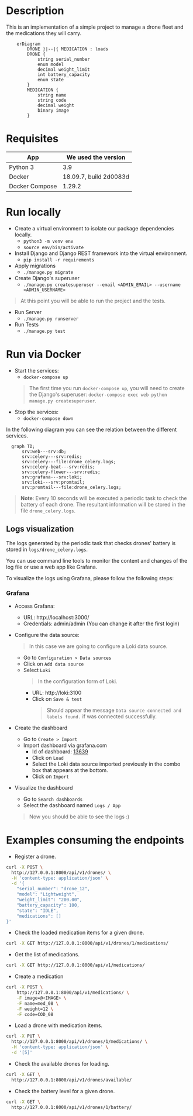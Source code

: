# Description

This is an implementation of a simple project to manage a drone fleet and the medications they will carry.

```mermaid
    erDiagram
        DRONE }|--|{ MEDICATION : loads
        DRONE {
            string serial_number
            enum model
            decimal weight_limit
            int battery_capacity
            enum state
        }
        MEDICATION {
            string name
            string code
            decimal weight
            binary image
        }
```

# Requisites

| App               | We used the version    |
| ----------------- | ---------------------- |
| Python 3          | 3.9                    |
| Docker            | 18.09.7, build 2d0083d |
| Docker Compose    | 1.29.2                 |


# Run locally
- Create a virtual environment to isolate our package dependencies locally.
    - `python3 -m venv env`
    - `source env/bin/activate`
- Install Django and Django REST framework into the virtual environment.
    - `pip install -r requirements`
- Apply migrations
    - `./manage.py migrate`
- Create Django's superuser
    - `./manage.py createsuperuser --email <ADMIN_EMAIL> --username <ADMIN_USERNAME>`

> At this point you will be able to run the project and the tests.

- Run Server
    - `./manage.py runserver`
- Run Tests
    - `./manage.py test`

# Run via Docker

- Start the services:
    - `docker-compose up`
    > The first time you run `docker-compose up`, you will need to create the Django's superuser: `docker-compose exec web python manage.py createsuperuser`.
- Stop the services:
    - `docker-compose down`

In the following diagram you can see the relation between the different services.

```mermaid
  graph TD;
      srv:web---srv:db;
      srv:celery---srv:redis;
      srv:celery---file:drone_celery.logs;
      srv:celery-beat---srv:redis;
      srv:celery-flower---srv:redis;
      srv:grafana---srv:loki;
      srv:loki---srv:promtail;
      srv:promtail---file:drone_celery.logs;
```

> **Note**: Every 10 seconds will be executed a periodic task to check the battery of each drone. The resultant information will be stored in the file `drone_celery.logs`.


## Logs visualization

The logs generated by the periodic task that checks drones' battery is stored in `logs/drone_celery.logs`.

You can use command line tools to monitor the content and changes of the log file or use a web app like Grafana.

To visualize the logs using Grafana, please follow the following steps:

### Grafana

- Access Grafana:
    - URL: http://localhost:3000/
    - Credentials: admin/admin (You can change it after the first login)

- Configure the data source:
    > In this case we are going to configure a Loki data source.
    - Go to `Configuration > Data sources`
    - Click on `Add data source`
    - Select `Loki`
        > In the configuration form of Loki.
        - URL: http://loki:3100
        - Click on `Save & test`
            > Should appear the message `Data source connected and labels found.` if was connected successfully.

- Create the dashboard
    - Go to `Create > Import`
    - Import dashboard via grafana.com
        - Id of dashboard: [13639](https://grafana.com/grafana/dashboards/13639)
        - Click on `Load`
        - Select the Loki data source imported previously in the combo box that appears at the bottom.
        - Click on `Import`

- Visualize the dashboard
    - Go to `Search dashboards`
    - Select the dashboard named `Logs / App`
    > Now you should be able to see the logs :)

# Examples consuming the endpoints

- Register a drone.

```bash
curl -X POST \
  http://127.0.0.1:8000/api/v1/drones/ \
  -H 'content-type: application/json' \
  -d '{
    "serial_number": "drone_12",
    "model": "Lightweight",
    "weight_limit": "200.00",
    "battery_capacity": 100,
    "state": "IDLE",
    "medications": []
}'
```

- Check the loaded medication items for a given drone. 

```bash
curl -X GET http://127.0.0.1:8000/api/v1/drones/1/medications/
```

- Get the list of medications.

```bash
curl -X GET http://127.0.0.1:8000/api/v1/medications/
```

- Create a medication

``` bash
curl -X POST \
    http://127.0.0.1:8000/api/v1/medications/ \
    -F image=@<IMAGE> \
    -F name=med_08 \
    -F weight=12 \
    -F code=COD_08
```

- Load a drone with medication items.

```bash
curl -X PUT \
  http://127.0.0.1:8000/api/v1/drones/1/medications/ \
  -H 'content-type: application/json' \
  -d '[5]'
```

- Check the available drones for loading.

```bash
curl -X GET \
  http://127.0.0.1:8000/api/v1/drones/available/
```

- Check the battery level for a given drone.

```bash
curl -X GET \
  http://127.0.0.1:8000/api/v1/drones/1/battery/
```


